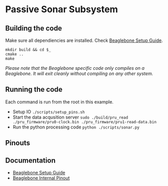 # Passive Sonar Subsystem

## Building the code
Make sure all dependiencies are installed. Check [Beaglebone Setup Guide](docs/bbb-install.md).
```
mkdir build && cd $_
cmake ..
make
```
*Please note that the Beaglebone specific code only compiles on a Beaglebone. It will exit cleanly without compiling on any other system.*

## Running the code
Each command is run from the root in this example.
* Setup IO `./scripts/setup_pins.sh`
* Start the data acqusition server `sudo ./build/pru_read ./pru_firmware/pru0-clock.bin ./pru_firmware/pru1-read-data.bin`
* Run the python processing code `python ./scripts/sonar.py`

## Pinouts

## Documentation
* [Beaglebone Setup Guide](docs/bbb-install.md)
* [Beaglebone Internal Pinout](docs/pinout.md)

